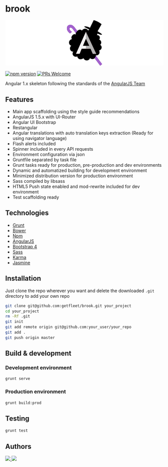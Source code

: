 # brook

![image](src/assets/img/brook-logo-wide.png)

[![npm version](https://img.shields.io/npm/v/react.svg?style=flat)](https://www.npmjs.com/package/react)
[![PRs Welcome](https://img.shields.io/badge/PRs-welcome-brightgreen.svg)](CONTRIBUTING.md#pull-requests)

Angular 1.x skeleton following the standards of the [AngularJS Team](https://github.com/johnpapa/angular-styleguide/blob/master/a1/README.md)


## Features

+ Main app scaffolding using the style guide recommendations
+ AngularJS 1.5.x with UI-Router
+ Angular UI Bootstrap
+ Restangular
+ Angular translations with auto translation keys extraction (Ready for using navigator language)
+ Flash alerts included
+ Spinner included in every API requests
+ Environment configuration via json
+ Gruntfile separated by task file
+ Grunt tasks ready for production, pre-production and dev environments
+ Dynamic and automatized building for development environment
+ Minimized distribution version for production environment
+ Sass compiled by libsass
+ HTML5 Push state enabled and mod-rewrite included for dev environment
+ Test scaffolding ready

## Technologies

+ [Grunt](http://gruntjs.com/)
+ [Bower](http://bower.io/)
+ [Npm](https://www.npmjs.com/)
+ [AngularJS](https://angularjs.org/)
+ [Bootstrap 4](http://v4-alpha.getbootstrap.com/)
+ [Sass](http://sass-lang.com/)
+ [Karma](https://karma-runner.github.io)
+ [Jasmine](http://jasmine.github.io/)

## Installation

Just clone the repo wherever you want and delete the downloaded `.git` directory to add your own repo

````bash
git clone git@github.com:getfleet/brook.git your_project
cd your_project
rm -Rf .git
git init
git add remote origin git@github.com:your_user/your_repo
git add .
git push origin master
````

## Build & development

### Development environment

````bash
grunt serve
````

### Production environment

````bash
grunt build:prod
````


## Testing

````bash
grunt test
````

## Authors

  <a href="https://github.com/nass600" target="_blank">
    <img src="http://s.gravatar.com/avatar/49f04efaf80ecb68e6e383919019b843?s=80">
  </a>

  <a href="https://github.com/rrequero" target="_blank">
    <img src="https://secure.gravatar.com/avatar/88658283520e4fa50fd767c8b52bf4f8?s=80">
  </a>
